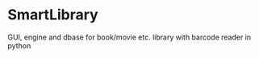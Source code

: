 SmartLibrary
============

GUI, engine and dbase for book/movie etc. library with barcode reader in python 
